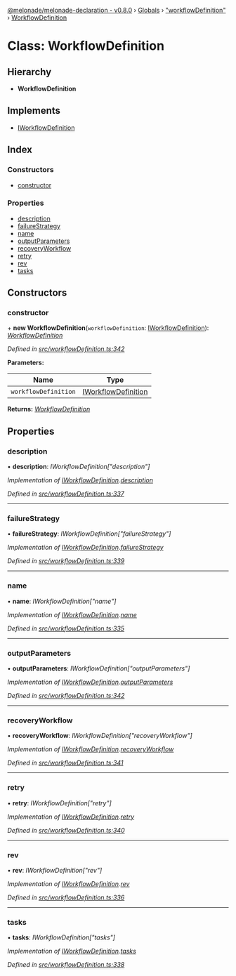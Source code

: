 [@melonade/melonade-declaration - v0.8.0](../README.md) › [Globals](../globals.md) › ["workflowDefinition"](../modules/_workflowdefinition_.md) › [WorkflowDefinition](_workflowdefinition_.workflowdefinition.md)

# Class: WorkflowDefinition

## Hierarchy

* **WorkflowDefinition**

## Implements

* [IWorkflowDefinition](../interfaces/_workflowdefinition_.iworkflowdefinition.md)

## Index

### Constructors

* [constructor](_workflowdefinition_.workflowdefinition.md#constructor)

### Properties

* [description](_workflowdefinition_.workflowdefinition.md#description)
* [failureStrategy](_workflowdefinition_.workflowdefinition.md#failurestrategy)
* [name](_workflowdefinition_.workflowdefinition.md#name)
* [outputParameters](_workflowdefinition_.workflowdefinition.md#outputparameters)
* [recoveryWorkflow](_workflowdefinition_.workflowdefinition.md#recoveryworkflow)
* [retry](_workflowdefinition_.workflowdefinition.md#retry)
* [rev](_workflowdefinition_.workflowdefinition.md#rev)
* [tasks](_workflowdefinition_.workflowdefinition.md#tasks)

## Constructors

###  constructor

\+ **new WorkflowDefinition**(`workflowDefinition`: [IWorkflowDefinition](../interfaces/_workflowdefinition_.iworkflowdefinition.md)): *[WorkflowDefinition](_workflowdefinition_.workflowdefinition.md)*

*Defined in [src/workflowDefinition.ts:342](https://github.com/devit-tel/melonade-declaration/blob/26b2f11/src/workflowDefinition.ts#L342)*

**Parameters:**

Name | Type |
------ | ------ |
`workflowDefinition` | [IWorkflowDefinition](../interfaces/_workflowdefinition_.iworkflowdefinition.md) |

**Returns:** *[WorkflowDefinition](_workflowdefinition_.workflowdefinition.md)*

## Properties

###  description

• **description**: *IWorkflowDefinition["description"]*

*Implementation of [IWorkflowDefinition](../interfaces/_workflowdefinition_.iworkflowdefinition.md).[description](../interfaces/_workflowdefinition_.iworkflowdefinition.md#optional-description)*

*Defined in [src/workflowDefinition.ts:337](https://github.com/devit-tel/melonade-declaration/blob/26b2f11/src/workflowDefinition.ts#L337)*

___

###  failureStrategy

• **failureStrategy**: *IWorkflowDefinition["failureStrategy"]*

*Implementation of [IWorkflowDefinition](../interfaces/_workflowdefinition_.iworkflowdefinition.md).[failureStrategy](../interfaces/_workflowdefinition_.iworkflowdefinition.md#optional-failurestrategy)*

*Defined in [src/workflowDefinition.ts:339](https://github.com/devit-tel/melonade-declaration/blob/26b2f11/src/workflowDefinition.ts#L339)*

___

###  name

• **name**: *IWorkflowDefinition["name"]*

*Implementation of [IWorkflowDefinition](../interfaces/_workflowdefinition_.iworkflowdefinition.md).[name](../interfaces/_workflowdefinition_.iworkflowdefinition.md#name)*

*Defined in [src/workflowDefinition.ts:335](https://github.com/devit-tel/melonade-declaration/blob/26b2f11/src/workflowDefinition.ts#L335)*

___

###  outputParameters

• **outputParameters**: *IWorkflowDefinition["outputParameters"]*

*Implementation of [IWorkflowDefinition](../interfaces/_workflowdefinition_.iworkflowdefinition.md).[outputParameters](../interfaces/_workflowdefinition_.iworkflowdefinition.md#optional-outputparameters)*

*Defined in [src/workflowDefinition.ts:342](https://github.com/devit-tel/melonade-declaration/blob/26b2f11/src/workflowDefinition.ts#L342)*

___

###  recoveryWorkflow

• **recoveryWorkflow**: *IWorkflowDefinition["recoveryWorkflow"]*

*Implementation of [IWorkflowDefinition](../interfaces/_workflowdefinition_.iworkflowdefinition.md).[recoveryWorkflow](../interfaces/_workflowdefinition_.iworkflowdefinition.md#optional-recoveryworkflow)*

*Defined in [src/workflowDefinition.ts:341](https://github.com/devit-tel/melonade-declaration/blob/26b2f11/src/workflowDefinition.ts#L341)*

___

###  retry

• **retry**: *IWorkflowDefinition["retry"]*

*Implementation of [IWorkflowDefinition](../interfaces/_workflowdefinition_.iworkflowdefinition.md).[retry](../interfaces/_workflowdefinition_.iworkflowdefinition.md#optional-retry)*

*Defined in [src/workflowDefinition.ts:340](https://github.com/devit-tel/melonade-declaration/blob/26b2f11/src/workflowDefinition.ts#L340)*

___

###  rev

• **rev**: *IWorkflowDefinition["rev"]*

*Implementation of [IWorkflowDefinition](../interfaces/_workflowdefinition_.iworkflowdefinition.md).[rev](../interfaces/_workflowdefinition_.iworkflowdefinition.md#rev)*

*Defined in [src/workflowDefinition.ts:336](https://github.com/devit-tel/melonade-declaration/blob/26b2f11/src/workflowDefinition.ts#L336)*

___

###  tasks

• **tasks**: *IWorkflowDefinition["tasks"]*

*Implementation of [IWorkflowDefinition](../interfaces/_workflowdefinition_.iworkflowdefinition.md).[tasks](../interfaces/_workflowdefinition_.iworkflowdefinition.md#tasks)*

*Defined in [src/workflowDefinition.ts:338](https://github.com/devit-tel/melonade-declaration/blob/26b2f11/src/workflowDefinition.ts#L338)*
